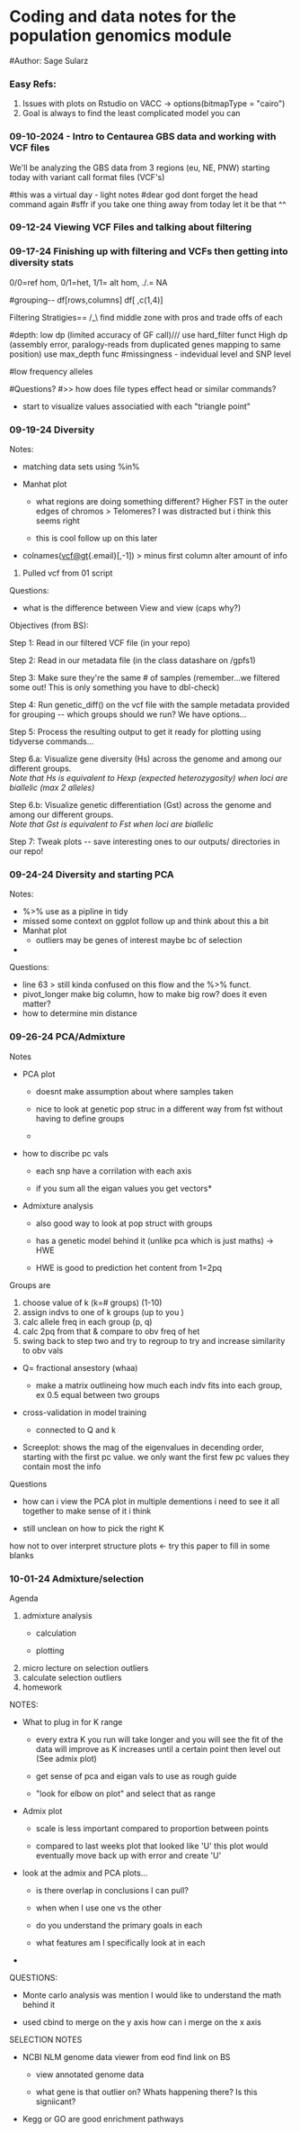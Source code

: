 # Coding and data notes for the population genomics module

#Author: Sage Sularz

### Easy Refs:

1.  Issues with plots on Rstudio on VACC -\> options(bitmapType = "cairo")
2.  Goal is always to find the least complicated model you can

### 09-10-2024 - Intro to Centaurea GBS data and working with VCF files

We'll be analyzing the GBS data from 3 regions (eu, NE, PNW) starting today with variant call format files (VCF's)

#this was a virtual day - light notes #dear god dont forget the head command again #sffr if you take one thing away from today let it be that \^\^

### 09-12-24 Viewing VCF Files and talking about filtering

### 09-17-24 Finishing up with filtering and VCFs then getting into diversity stats

0/0=ref hom, 0/1=het, 1/1= alt hom, ./.= NA

#grouping-- df[rows,columns] df[ ,c(1,4)]

Filtering Stratigies== /\_\\ find middle zone with pros and trade offs of each

#depth: low dp (limited accuracy of GF call)/// use hard_filter funct High dp (assembly error, paralogy-reads from duplicated genes mapping to same position) use max_depth func #missingness - indevidual level and SNP level

#low frequency alleles

#Questions? #\>\> how does file types effect head or similar commands?

-   start to visualize values associatied with each "triangle point"

### 09-19-24 Diversity

Notes:

-   matching data sets using %in%

-   Manhat plot

    -   what regions are doing something different? Higher FST in the outer edges of chromos \> Telomeres? I was distracted but i think this seems right

    -   this is cool follow up on this later

-   colnames([vcf\@gt](mailto:vcf@gt){.email}[,-1]) \> minus first column alter amount of info

1.  Pulled vcf from 01 script

Questions:

-   what is the difference between View and view (caps why?)

Objectives (from BS):

Step 1: Read in our filtered VCF file (in your repo)

Step 2: Read in our metadata file (in the class datashare on /gpfs1)

Step 3: Make sure they're the same \# of samples (remember...we filtered some out! This is only something you have to dbl-check)

Step 4: Run genetic_diff() on the vcf file with the sample metadata provided for grouping -- which groups should we run? We have options...

Step 5: Process the resulting output to get it ready for plotting using tidyverse commands...

Step 6.a: Visualize gene diversity (Hs) across the genome and among our different groups.\
*Note that Hs is equivalent to Hexp (expected heterozygosity) when loci are biallelic (max 2 alleles)*

Step 6.b: Visualize genetic differentiation (Gst) across the genome and among our different groups.\
*Note that Gst is equivalent to Fst when loci are biallelic*

Step 7: Tweak plots -- save interesting ones to our outputs/ directories in our repo!

### 09-24-24 Diversity and starting PCA

Notes:

-   %\>% use as a pipline in tidy
-   missed some context on ggplot follow up and think about this a bit
-   Manhat plot
    -   outliers may be genes of interest maybe bc of selection
-   

Questions:

-   line 63 \> still kinda confused on this flow and the %\>% funct.
-   pivot_longer make big column, how to make big row? does it even matter?
-   how to determine min distance

### 09-26-24 PCA/Admixture

Notes

-   PCA plot

    -   doesnt make assumption about where samples taken

    -   nice to look at genetic pop struc in a different way from fst without having to define groups

    -   

-   how to discribe pc vals

    -   each snp have a corrilation with each axis

    -   if you sum all the eigan values you get vectors\*

-   Admixture analysis

    -   also good way to look at pop struct with groups

    -   has a genetic model behind it (unlike pca which is just maths) -\> HWE

    -   HWE is good to prediction het content from 1=2pq

Groups are

1.  choose value of k (k=# groups) (1-10)
2.  assign indvs to one of k groups (up to you )
3.  calc allele freq in each group (p, q)
4.  calc 2pq from that & compare to obv freq of het
5.  swing back to step two and try to regroup to try and increase similarity to obv vals

-   Q= fractional ansestory (whaa)

    -   make a matrix outlineing how much each indv fits into each group, ex 0.5 equal between two groups

-   cross-validation in model training

    -   connected to Q and k

-   Screeplot: shows the mag of the eigenvalues in decending order, starting with the first pc value. we only want the first few pc values they contain most the info

Questions

-   how can i view the PCA plot in multiple dementions i need to see it all together to make sense of it i think

-   still unclean on how to pick the right K

how not to over interpret structure plots \<- try this paper to fill in some blanks

### 10-01-24 Admixture/selection

Agenda

1.  admixture analysis
    -   calculation

    -   plotting
2.  micro lecture on selection outliers
3.  calculate selection outliers
4.  homework

NOTES:

-   What to plug in for K range

    -   every extra K you run will take longer and you will see the fit of the data will improve as K increases until a certain point then level out (See admix plot)

    -   get sense of pca and eigan vals to use as rough guide

    -   "look for elbow on plot" and select that as range

-   Admix plot

    -   scale is less important compared to proportion between points

    -   compared to last weeks plot that looked like 'U' this plot would eventually move back up with error and create 'U'

-   look at the admix and PCA plots...

    -   is there overlap in conclusions I can pull?

    -   when when I use one vs the other

    -   do you understand the primary goals in each

    -   what features am I specifically look at in each

-   

QUESTIONS:

-   Monte carlo analysis was mention I would like to understand the math behind it

-   used cbind to merge on the y axis how can i merge on the x axis

SELECTION NOTES

-   NCBI NLM genome data viewer from eod find link on BS

    -   view annotated genome data

    -   what gene is that outlier on? Whats happening there? Is this signiicant?

-   Kegg or GO are good enrichment pathways
